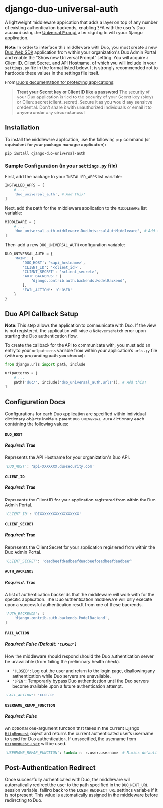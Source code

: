 # django-duo-universal-auth

A lightweight middleware application that adds a layer on top of any number of existing authentication backends, enabling 2FA with the user's Duo account using the [Universal Prompt](https://guide.duo.com/universal-prompt) after signing in with your Django application.

**Note:** In order to interface this middleware with Duo, you must create a new [Duo Web SDK](https://duo.com/docs/duoweb) application from within your organization's Duo Admin Portal and enable the "Show new Universal Prompt" setting. You will acquire a Client ID, Client Secret, and API Hostname, of which you will include in your `settings.py` file in the format listed below. It is strongly recommended not to hardcode these values in the settings file itself.

From [Duo's documentation for protecting applications](https://duo.com/docs/protecting-applications):
 > **Treat your Secret key or Client ID like a password**
The security of your Duo application is tied to the security of your Secret key (skey) or Client secret (client_secret). Secure it as you would any sensitive credential. Don't share it with unauthorized individuals or email it to anyone under any circumstances!

## Installation

To install the middleware application, use the following `pip` command (or equivalent for your package manager application):

```sh
pip install django-duo-universal-auth
```

### Sample Configuration (in your `settings.py` file)

First, add the package to your `INSTALLED_APPS` list variable:

```python
INSTALLED_APPS = [
    # ...
    'duo_universal_auth', # Add this!
]
```

Next, add the path for the middleware application to the `MIDDLEWARE` list variable:

```python
MIDDLEWARE = [
    # ...
    'duo_universal_auth.middleware.DuoUniversalAuthMiddleware', # Add this!
]
```

Then, add a new `DUO_UNIVERSAL_AUTH` configuration variable:

```python
DUO_UNIVERSAL_AUTH = {
    'MAIN': {
        'DUO_HOST': '<api_hostname>',
        'CLIENT_ID': '<client_id>',
        'CLIENT_SECRET': '<client_secret>',
        'AUTH_BACKENDS': [
            'django.contrib.auth.backends.ModelBackend',
        ],
        'FAIL_ACTION': 'CLOSED'
    }
}
```

## Duo API Callback Setup

**Note:** This step allows the application to communicate with Duo. If the view is not registered, the application will raise a `NoReverseMatch` error upon starting the Duo authentication flow.

To create the callback for the API to communicate with, you must add an entry to your `urlpatterns` variable from within your application's `urls.py` file (with any prepending path you choose):

```python
from django.urls import path, include

urlpatterns = [
    # ...
    path('duo/', include('duo_universal_auth.urls')), # Add this!
]
```

## Configuration Docs

Configurations for each Duo application are specified within individual dictionary objects inside a parent `DUO_UNIVERSAL_AUTH` dictionary each containing the following values:

#### `DUO_HOST`
##### Required: True

Represents the API Hostname for your organization's Duo API.
```python
'DUO_HOST': 'api-XXXXXXX.duosecurity.com'
```

#### `CLIENT_ID`
##### Required: True

Represents the Client ID for your application registered from within the Duo Admin Portal.
```python
'CLIENT_ID': 'DIXXXXXXXXXXXXXXXXXX'
```

#### `CLIENT_SECRET`
##### Required: True

Represents the Client Secret for your application registered from within the Duo Admin Portal.
```python
'CLIENT_SECRET': 'deadbeefdeadbeefdeadbeefdeadbeefdeadbeef'
```

#### `AUTH_BACKENDS`
##### Required: True

A list of authentication backends that the middleware will work with for the specific application. The Duo authentication middleware will only execute upon a successful authentication result from one of these backends.
```python
'AUTH_BACKENDS': [
    'django.contrib.auth.backends.ModelBackend',
]
```

#### `FAIL_ACTION`
##### Required: False (Default: `'CLOSED'`)

How the middleware should respond should the Duo authentication server be unavailable (from failing the preliminary health check).

 - `'CLOSED'`: Log out the user and return to the login page, disallowing any authentication while Duo servers are unavailable.
 - `'OPEN'`: Temporarily bypass Duo authentication until the Duo servers become available upon a future authentication attempt.
```python
'FAIL_ACTION': 'CLOSED'
```

#### `USERNAME_REMAP_FUNCTION`
##### Required: False

An optional one-argument function that takes in the current Django [`HttpRequest`](https://docs.djangoproject.com/en/4.0/ref/request-response/#httprequest-objects) object and returns the current authenticated user's username to send for Duo authentication. If unspecified, the username from [`HttpRequest.user`](https://docs.djangoproject.com/en/4.0/ref/request-response/#django.http.HttpRequest.user) will be used.

```python
'USERNAME_REMAP_FUNCTION': lambda r: r.user.username  # Mimics default behavior
```

## Post-Authentication Redirect
Once successfully authenticated with Duo, the middleware will automatically redirect the user to the path specified in the `DUO_NEXT_URL` session variable, falling back to the `LOGIN_REDIRECT_URL` settings variable if it is not present. This value is automatically assigned in the middleware before redirecting to Duo.
